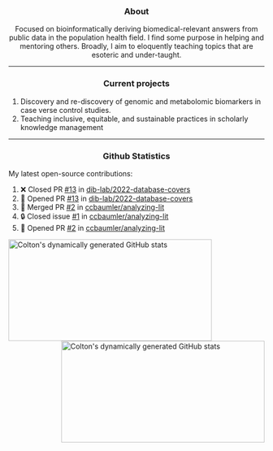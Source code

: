 <!--
Inspiration derived from:
1. https://zzetao.github.io/awesome-github-profile/
2. https://github.com/spcanelon
3. https://github.com/tallguyjenks

Tools used:
1. https://github.com/anuraghazra/github-readme-stats
2. https://github.com/jamesgeorge007/github-activity-readme
3. https://github.com/topics/profile-readme
-->

<h3 align="center">About</h3>

<p align="center">
Focused on bioinformatically deriving biomedical-relevant answers from public data in the population health field. 
I find some purpose in helping and mentoring others. Broadly, I aim to eloquently teaching topics that are esoteric and under-taught.
</p>

---

<h3 align="center">Current projects</h3>

1. Discovery and re-discovery of genomic and metabolomic biomarkers in case verse control studies.
2. Teaching inclusive, equitable, and sustainable practices in scholarly knowledge management

---

<h3 align="center">Github Statistics</h3>

My latest open-source contributions:

<!--START_SECTION:activity-->
1. ❌ Closed PR [#13](https://github.com/dib-lab/2022-database-covers/pull/13) in [dib-lab/2022-database-covers](https://github.com/dib-lab/2022-database-covers)
2. 💪 Opened PR [#13](https://github.com/dib-lab/2022-database-covers/pull/13) in [dib-lab/2022-database-covers](https://github.com/dib-lab/2022-database-covers)
3. 🎉 Merged PR [#2](https://github.com/ccbaumler/analyzing-lit/pull/2) in [ccbaumler/analyzing-lit](https://github.com/ccbaumler/analyzing-lit)
4. 🔒 Closed issue [#1](https://github.com/ccbaumler/analyzing-lit/issues/1) in [ccbaumler/analyzing-lit](https://github.com/ccbaumler/analyzing-lit)
5. 💪 Opened PR [#2](https://github.com/ccbaumler/analyzing-lit/pull/2) in [ccbaumler/analyzing-lit](https://github.com/ccbaumler/analyzing-lit)
<!--END_SECTION:activity-->

<a href="https://github.com/ccbaumler">
  <img height="200" width=400 align="left" alt="Colton's dynamically generated GitHub stats" src="https://github-readme-stats.vercel.app/api?username=ccbaumler&show_icons=true&title_color=434d58&icon_color=fa8072&ring_color=ba55d3"/>
</a>
<a href="https://github.com/ccbaumler">
  <img height="200" width=400 align="right" alt="Colton's dynamically generated GitHub stats" src="https://github-readme-stats.vercel.app/api/top-langs/?username=ccbaumler&layout=compact&langs_count=6&card_width=320&title_color=434d58&hide=Standard%20ML,%20TeX,%20Jupyter%20Notebook" />
</a>
